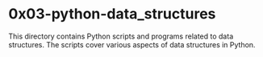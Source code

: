 # 0x03-python-data_structures

This directory contains Python scripts and programs related to data structures.
The scripts cover various aspects of data structures in Python.
